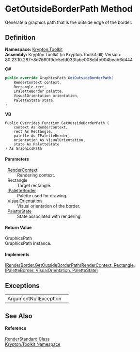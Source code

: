 # GetOutsideBorderPath Method


Generate a graphics path that is the outside edge of the border.



## Definition
**Namespace:** <a href="79d2eac2-21f4-54ff-7552-b20c33c30600.md">Krypton.Toolkit</a>  
**Assembly:** Krypton.Toolkit (in Krypton.Toolkit.dll) Version: 80.23.10.287+8d7660f9dc5efd033fabe008ebfb904beab6d444

**C#**
``` C#
public override GraphicsPath GetOutsideBorderPath(
	RenderContext context,
	Rectangle rect,
	IPaletteBorder palette,
	VisualOrientation orientation,
	PaletteState state
)
```
**VB**
``` VB
Public Overrides Function GetOutsideBorderPath ( 
	context As RenderContext,
	rect As Rectangle,
	palette As IPaletteBorder,
	orientation As VisualOrientation,
	state As PaletteState
) As GraphicsPath
```



#### Parameters
<dl><dt>  <a href="ef60a5af-08ff-7a94-87f5-362a7e392cd4.md">RenderContext</a></dt><dd>Rendering context.</dd><dt>  Rectangle</dt><dd>Target rectangle.</dd><dt>  <a href="dd253da2-d489-07ff-6865-3729039fb875.md">IPaletteBorder</a></dt><dd>Palette used for drawing.</dd><dt>  <a href="d38051f8-c2cc-e81c-0029-02f7ad46f2fa.md">VisualOrientation</a></dt><dd>Visual orientation of the border.</dd><dt>  <a href="93e626cd-00cf-240e-06c6-ab4d47e982ba.md">PaletteState</a></dt><dd>State associated with rendering.</dd></dl>

#### Return Value
GraphicsPath  
GraphicsPath instance.

#### Implements
<a href="ebb4dee9-ab3e-88a3-ff9e-0307e7689c43.md">IRenderBorder.GetOutsideBorderPath(RenderContext, Rectangle, IPaletteBorder, VisualOrientation, PaletteState)</a>  


## Exceptions
<table>
<tr>
<td>ArgumentNullException</td>
<td /></tr>
</table>

## See Also


#### Reference
<a href="8a8b9945-a6ad-21c4-5182-014e3b962e19.md">RenderStandard Class</a>  
<a href="79d2eac2-21f4-54ff-7552-b20c33c30600.md">Krypton.Toolkit Namespace</a>  
